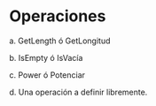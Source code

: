# Operaciones

a. GetLength ó GetLongitud

b. IsEmpty ó IsVacía

c. Power ó Potenciar

d. Una operación a definir libremente.
